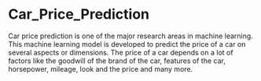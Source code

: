 # Car_Price_Prediction
Car price prediction is one of the major research areas in machine learning. This machine learning model is developed to predict the price of a car on several aspects or dimensions. The price of a car depends on a lot of factors like the goodwill of the brand of the car, features of the car, horsepower, mileage, look and the price and many more. 
